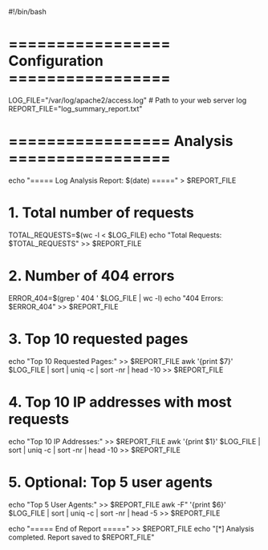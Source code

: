 #!/bin/bash

# ================= Configuration =================
LOG_FILE="/var/log/apache2/access.log"  # Path to your web server log
REPORT_FILE="log_summary_report.txt"

# ================= Analysis =================
echo "===== Log Analysis Report: $(date) =====" > $REPORT_FILE

# 1. Total number of requests
TOTAL_REQUESTS=$(wc -l < $LOG_FILE)
echo "Total Requests: $TOTAL_REQUESTS" >> $REPORT_FILE

# 2. Number of 404 errors
ERROR_404=$(grep ' 404 ' $LOG_FILE | wc -l)
echo "404 Errors: $ERROR_404" >> $REPORT_FILE

# 3. Top 10 requested pages
echo "Top 10 Requested Pages:" >> $REPORT_FILE
awk '{print $7}' $LOG_FILE | sort | uniq -c | sort -nr | head -10 >> $REPORT_FILE

# 4. Top 10 IP addresses with most requests
echo "Top 10 IP Addresses:" >> $REPORT_FILE
awk '{print $1}' $LOG_FILE | sort | uniq -c | sort -nr | head -10 >> $REPORT_FILE

# 5. Optional: Top 5 user agents
echo "Top 5 User Agents:" >> $REPORT_FILE
awk -F\" '{print $6}' $LOG_FILE | sort | uniq -c | sort -nr | head -5 >> $REPORT_FILE

echo "===== End of Report =====" >> $REPORT_FILE
echo "[*] Analysis completed. Report saved to $REPORT_FILE"
